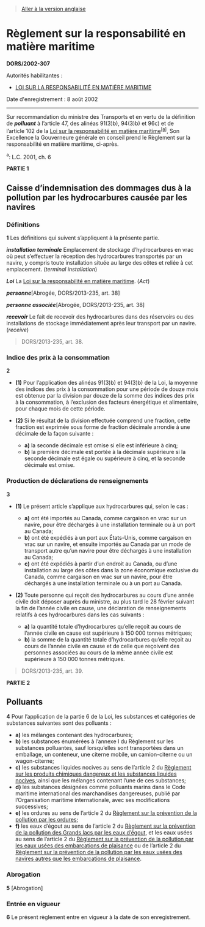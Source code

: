 > [Aller à la version anglaise](/en/Regulations/Statutory%20Orders%20and%20Regulations/2002/307.md)

# Règlement sur la responsabilité en matière maritime

**DORS/2002-307**

Autorités habilitantes : 
- [LOI SUR LA RESPONSABILITÉ EN MATIÈRE MARITIME](/fr/Lois/Lois%20du%20Canada/2001/ch.%206.md)

Date d'enregistrement : 8 août 2002

----------

Sur recommandation du ministre des Transports et en vertu de la définition de ***polluant*** à l’article 47, des alinéas 91(3)b), 94(3)b) et 96c) et de l’article 102 de la [Loi sur la responsabilité en matière maritime](/fr/Lois/Lois%20du%20Canada/2001/ch.%206.md)<sup><a href='#footnote1_f'>[a]</a></sup>, Son Excellence la Gouverneure générale en conseil prend le Règlement sur la responsabilité en matière maritime, ci-après.

<a name='footnote1_f'><sup>a</sup></a>: L.C. 2001, ch. 6<br />




**PARTIE 1** 
## Caisse d’indemnisation des dommages dus à la pollution par les hydrocarbures causée par les navires



### Définitions


**1** Les définitions qui suivent s’appliquent à la présente partie.

***installation terminale*** Emplacement de stockage d’hydrocarbures en vrac où peut s’effectuer la réception des hydrocarbures transportés par un navire, y compris toute installation située au large des côtes et reliée à cet emplacement. (*terminal installation*)

***Loi*** La [Loi sur la responsabilité en matière maritime](/fr/Lois/Lois%20du%20Canada/2001/ch.%206.md). (*Act*)

***personne***[Abrogée, DORS/2013-235, art. 38]

***personne associée***[Abrogée, DORS/2013-235, art. 38]

***recevoir*** Le fait de recevoir des hydrocarbures dans des réservoirs ou des installations de stockage immédiatement après leur transport par un navire. (*receive*)
> DORS/2013-235, art. 38.





### Indice des prix à la consommation


**2** 

- **(1)** Pour l’application des alinéas 91(3)b) et 94(3)b) de la Loi, la moyenne des indices des prix à la consommation pour une période de douze mois est obtenue par la division par douze de la somme des indices des prix à la consommation, à l’exclusion des facteurs énergétique et alimentaire, pour chaque mois de cette période.

- **(2)** Si le résultat de la division effectuée comprend une fraction, cette fraction est exprimée sous forme de fraction décimale arrondie à une décimale de la façon suivante :
	- **a)** la seconde décimale est omise si elle est inférieure à cinq;
	- **b)** la première décimale est portée à la décimale supérieure si la seconde décimale est égale ou supérieure à cinq, et la seconde décimale est omise.




### Production de déclarations de renseignements


**3** 

- **(1)** Le présent article s’applique aux hydrocarbures qui, selon le cas :
	- **a)** ont été importés au Canada, comme cargaison en vrac sur un navire, pour être déchargés à une installation terminale ou à un port au Canada;
	- **b)** ont été expédiés à un port aux États-Unis, comme cargaison en vrac sur un navire, et ensuite importés au Canada par un mode de transport autre qu’un navire pour être déchargés à une installation au Canada;
	- **c)** ont été expédiés à partir d’un endroit au Canada, ou d’une installation au large des côtes dans la zone économique exclusive du Canada, comme cargaison en vrac sur un navire, pour être déchargés à une installation terminale ou à un port au Canada.

- **(2)** Toute personne qui reçoit des hydrocarbures au cours d’une année civile doit déposer auprès du ministre, au plus tard le 28 février suivant la fin de l’année civile en cause, une déclaration de renseignements relatifs à ces hydrocarbures dans les cas suivants :
	- **a)** la quantité totale d’hydrocarbures qu’elle reçoit au cours de l’année civile en cause est supérieure à 150 000 tonnes métriques;
	- **b)** la somme de la quantité totale d’hydrocarbures qu’elle reçoit au cours de l’année civile en cause et de celle que reçoivent des personnes associées au cours de la même année civile est supérieure à 150 000 tonnes métriques.
> DORS/2013-235, art. 39.





**PARTIE 2** 
## Polluants


**4** Pour l’application de la partie 6 de la Loi, les substances et catégories de substances suivantes sont des polluants :
- **a)** les mélanges contenant des hydrocarbures;
- **b)** les substances énumérées à l’annexe I du Règlement sur les substances polluantes, sauf lorsqu’elles sont transportées dans un emballage, un conteneur, une citerne mobile, un camion-citerne ou un wagon-citerne;
- **c)** les substances liquides nocives au sens de l’article 2 du [Règlement sur les produits chimiques dangereux et les substances liquides nocives](/fr/Règlements/Décrets,%20ordonnances%20et%20règlements%20statutaires/93/4.md), ainsi que les mélanges contenant l’une de ces substances;
- **d)** les substances désignées comme polluants marins dans le Code maritime international des marchandises dangereuses, publié par l’Organisation maritime internationale, avec ses modifications successives;
- **e)** les ordures au sens de l’article 2 du [Règlement sur la prévention de la pollution par les ordures](/fr/Règlements/Codification%20des%20règlements%20du%20Canada/1401-1500/C.R.C.,%20ch.%201424.md);
- **f)** les eaux d’égout au sens de l’article 2 du [Règlement sur la prévention de la pollution des Grands lacs par les eaux d’égout](/fr/Règlements/Codification%20des%20règlements%20du%20Canada/1401-1500/C.R.C.,%20ch.%201429.md), et les eaux usées au sens de l’article 2 du [Règlement sur la prévention de la pollution par les eaux usées des embarcations de plaisance](/fr/Règlements/Décrets,%20ordonnances%20et%20règlements%20statutaires/91/661.md) ou de l’article 2 du [Règlement sur la prévention de la pollution par les eaux usées des navires autres que les embarcations de plaisance](/fr/Règlements/Décrets,%20ordonnances%20et%20règlements%20statutaires/91/659.md).




### Abrogation


**5** [Abrogation]




### Entrée en vigueur


**6** Le présent règlement entre en vigueur à la date de son enregistrement.


